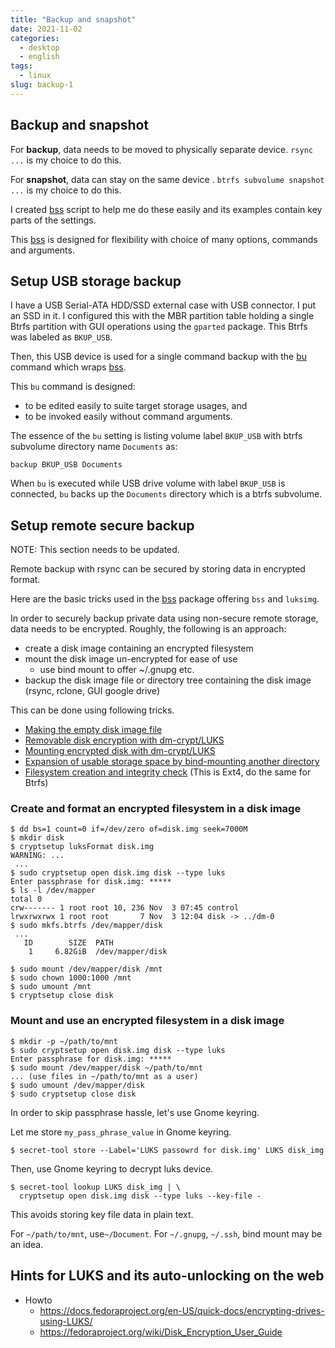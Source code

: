 ```yaml
---
title: "Backup and snapshot"
date: 2021-11-02
categories:
  - desktop
  - english
tags:
  - linux
slug: backup-1
---
```


## Backup and snapshot

For **backup**, data needs to be moved to physically separate device.  `rsync ...` is
my choice to do this.

For **snapshot**, data can stay on the same device .  `btrfs subvolume snapshot ...`
is my choice to do this.

I created [bss](https://github.com/osamuaoki/bss) script to help me do these easily
and its examples contain key parts of the settings.

This [bss](https://github.com/osamuaoki/bss) is designed for flexibility with
choice of many options, commands and arguments.

## Setup USB storage backup

I have a USB Serial-ATA HDD/SSD external case with USB connector.  I put an SSD
in it.  I configured this with the MBR partition table holding a single Btrfs
partition with GUI operations using the `gparted` package.  This Btrfs was
labeled as `BKUP_USB`.

Then, this USB device is used for a single command backup with the
[bu](https://github.com/osamuaoki/osamu-utils/blob/main/bu) command which wraps
[bss](https://github.com/osamuaoki/bss).

This `bu` command is designed:
* to be edited easily to suite target storage usages, and
* to be invoked easily without command arguments.

The essence of the `bu` setting is listing volume label `BKUP_USB` with btrfs
subvolume directory name `Documents` as:

```
backup BKUP_USB Documents
```
When `bu` is executed while USB drive volume with label `BKUP_USB` is
connected, `bu` backs up the `Documents` directory which is a btrfs subvolume.

## Setup remote secure backup

NOTE: This section needs to be updated.

Remote backup with rsync can be secured by storing data in encrypted format.

Here are the basic tricks used in the [bss](https://github.com/osamuaoki/bss)
package offering `bss` and `luksimg`.

In order to securely backup private data using non-secure remote storage, data
needs to be encrypted.  Roughly, the following is an approach:

* create a disk image containing an encrypted filesystem
* mount the disk image un-encrypted for ease of use
    * use bind mount to offer ~/.gnupg etc.
* backup the disk image file or directory tree containing the disk image (rsync, rclone, GUI google drive)

This can be done using following tricks.

* [Making the empty disk image file](https://www.debian.org/doc/manuals/debian-reference/ch09.en.html#_making_the_empty_disk_image_file)
* [Removable disk encryption with dm-crypt/LUKS](https://www.debian.org/doc/manuals/debian-reference/ch09.en.html#_removable_disk_encryption_with_dm_crypt_luks)
* [Mounting encrypted disk with dm-crypt/LUKS](https://www.debian.org/doc/manuals/debian-reference/ch09.en.html#_mounting_encrypted_disk_with_dm_crypt_luks)
* [Expansion of usable storage space by bind-mounting another directory](https://www.debian.org/doc/manuals/debian-reference/ch09.en.html#_expansion_of_usable_storage_space_by_bind_mounting_another_directory)
* [Filesystem creation and integrity check](https://www.debian.org/doc/manuals/debian-reference/ch09.en.html#_filesystem_creation_and_integrity_check) (This is Ext4, do the same for Btrfs)

### Create and format an encrypted filesystem in a disk image

```
$ dd bs=1 count=0 if=/dev/zero of=disk.img seek=7000M
$ mkdir disk
$ cryptsetup luksFormat disk.img
WARNING: ...
 ...
$ sudo cryptsetup open disk.img disk --type luks
Enter passphrase for disk.img: *****
$ ls -l /dev/mapper
total 0
crw------- 1 root root 10, 236 Nov  3 07:45 control
lrwxrwxrwx 1 root root       7 Nov  3 12:04 disk -> ../dm-0
$ sudo mkfs.btrfs /dev/mapper/disk
 ...
   ID        SIZE  PATH
    1     6.82GiB  /dev/mapper/disk

$ sudo mount /dev/mapper/disk /mnt
$ sudo chown 1000:1000 /mnt
$ sudo umount /mnt
$ cryptsetup close disk
```

### Mount and use an encrypted filesystem in a disk image

```
$ mkdir -p ~/path/to/mnt
$ sudo cryptsetup open disk.img disk --type luks
Enter passphrase for disk.img: *****
$ sudo mount /dev/mapper/disk ~/path/to/mnt
... (use files in ~/path/to/mnt as a user)
$ sudo umount /dev/mapper/disk
$ sudo cryptsetup close disk
```

In order to skip passphrase hassle, let's use Gnome keyring.

Let me store `my_pass_phrase_value` in Gnome keyring.

```
$ secret-tool store --Label='LUKS passowrd for disk.img' LUKS disk_img
```

Then, use Gnome keyring to decrypt luks device.

```
$ secret-tool lookup LUKS disk_img | \
  cryptsetup open disk.img disk --type luks --key-file -
```

This avoids storing key file data in plain text.

For `~/path/to/mnt`, use`~/Document`.  For `~/.gnupg`, `~/.ssh`, bind mount may
be an idea.

## Hints for LUKS and its auto-unlocking on the web

* Howto
    * https://docs.fedoraproject.org/en-US/quick-docs/encrypting-drives-using-LUKS/
    * https://fedoraproject.org/wiki/Disk_Encryption_User_Guide

<!-- vim: set sw=2 sts=2 ai si et tw=79 ft=markdown: -->
